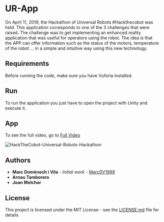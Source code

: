 # UR-App
On April 11, 2019, the Hackathon of Universal Robots #Hackthecobot was held. This application corresponds to one of the 3 challenges that were raised. The challenge was to get implementing an enhanced reality application that was useful for operators using the robot. The idea is that the APP can offer information such as the status of the motors, temperature of the robot ... in a simple and intuitive way using this new technology.



## Requirements

Before running the code, make sure you have Vuforia installed.



## Run

To run the application you just have to open the project with Unity and execute it.



## App

To see the full video, go to [Full Video](https://github.com/MarcDV1999/UR-App/blob/master/Videos/HackTheCobot-Universal-Robots-Hackathon.mp4)

![HackTheCobot-Universal-Robots-Hackathon](Videos/HackTheCobot-Universal-Robots-Hackathon.gif)

## Authors

- **Marc Domènech i Vila** - *Initial work* - [MarcDV1999](https://github.com/MarcDV1999)
- **Arnau Tamborero**
- **Joan Melchor**

## License

This project is licensed under the MIT License - see the [LICENSE.md](https://github.com/MarcDV1999/UR-App/blob/master/LICENSE) file for details